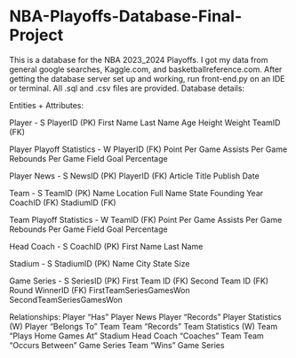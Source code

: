 # NBA-Playoffs-Database-Final-Project
This is a database for the NBA 2023_2024 Playoffs. I got my data from general google searches, Kaggle.com, and basketballreference.com.
After getting the database server set up and working, run front-end.py on an IDE or terminal. All .sql and .csv files are provided.
Database details:

Entities + Attributes:

Player - S
PlayerID (PK)
First Name
Last Name
Age
Height
Weight
TeamID (FK)

Player Playoff Statistics - W
PlayerID (FK)
Point Per Game
Assists Per Game
Rebounds Per Game
Field Goal Percentage

Player News - S
NewsID (PK)
PlayerID (FK)
Article Title
Publish Date

Team - S
TeamID (PK)
Name
Location
Full Name
State
Founding Year
CoachID (FK)
StadiumID (FK)

Team Playoff Statistics - W
TeamID (FK)
Point Per Game
Assists Per Game
Rebounds Per Game
Field Goal Percentage

Head Coach - S
CoachID (PK)
First Name
Last Name

Stadium - S
StadiumID (PK)
Name
City
State
Size

Game Series - S
SeriesID (PK)
First Team ID (FK)
Second Team ID (FK)
Round
WinnerID (FK)
FirstTeamSeriesGamesWon
SecondTeamSeriesGamesWon


Relationships:
Player “Has” Player News
Player “Records” Player Statistics (W)
Player “Belongs To” Team
Team “Records” Team Statistics (W)
Team “Plays Home Games At” Stadium
Head Coach “Coaches” Team
Team “Occurs Between” Game Series
Team “Wins” Game Series
